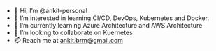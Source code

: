 - 👋 Hi, I’m @ankit-personal
- 👀 I’m interested in learning CI/CD, DevOps, Kubernetes and Docker.
- 🌱 I’m currently learning Azure Architecture and AWS Architecture
- 💞️ I’m looking to collaborate on Kuernetes 
- 📫 Reach me at ankit.brm@gmail.com

<!---
ankit-personal/ankit-personal is a ✨ special ✨ repository because its `README.md` (this file) appears on your GitHub profile.
You can click the Preview link to take a look at your changes.
--->
